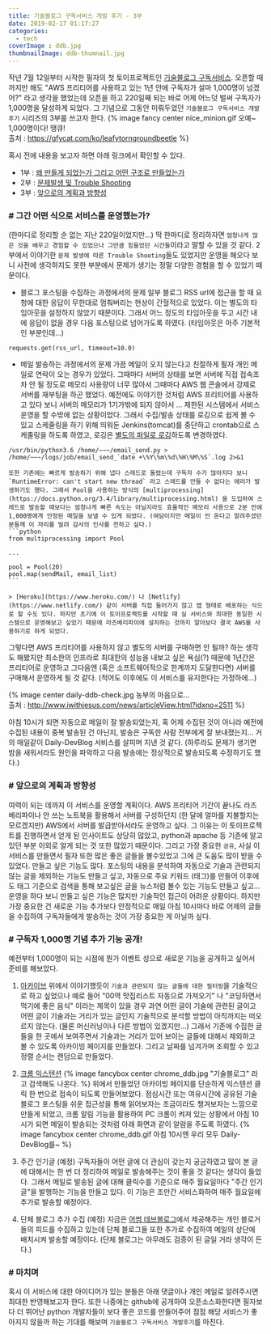 ```yaml
---
title: 기술블로그 구독서비스 개발 후기 - 3부
date: 2019-02-17 01:17:27
categories:
  - tech
coverImage : ddb.jpg
thumbnailImage: ddb-thumnail.jpg
---
```


작년 7월 12일부터 시작한 필자의 첫 토이프로젝트인 [기술블로그 구독서비스]("http://daily-devblog.com"). 오픈할 때까지만 해도 "AWS 프리티어를 사용하고 있는 1년 안에 구독자가 설마 1,000명이 넘겠어?" 라고 생각을 했었는데 <!-- more --> 오픈을 하고 220일째 되는 바로 어제 어느덧 벌써 구독자가 1,000명을 달성하게 되었다. 그 기념으로 그동안 미뤄두었던 `기술블로그 구독서비스 개발 후기` 시리즈의 3부를 쓰고자 한다.
{% image fancy center nice_minion.gif 오예~ 1,000명이다! 땡큐! <br>출처 : https://gfycat.com/ko/leafytorngroundbeetle %}

혹시 전에 내용을 보고자 하면 아래 링크에서 확인할 수 있다.

- 1부 : [왜 만들게 되었는가 그리고 어떤 구조로 만들었는가](https://taetaetae.github.io/2018/08/05/daily-dev-blog-1/)
- 2부 : [문제발생 및 Trouble Shooting](https://taetaetae.github.io/2018/08/09/daily-dev-blog-2/)
- 3부 : [앞으로의 계획과 방향성](https://taetaetae.github.io/2019/02/17/daily-dev-blog-3/)

### # 그간 어떤 식으로 서비스를 운영했는가?
(한마디로 정리할 순 없는 지난 220일이었지만…) 딱 한마디로 정리하자면 `엄청나게 많은 것을 배우고 경험할 수 있었으나 그만큼 힘들었던 시간들`이라고 말할 수 있을 것 같다. 	2부에서 이야기한 `문제 발생에 따른 Trouble Shooting`들도 있었지만 운영을 해오다 보니 사전에 생각하지도 못한 부분에서 문제가 생기는 정말 다양한 경험을 할 수 있었기 때문이다.
- 블로그 포스팅을 수집하는 과정에서의 문제
일부 블로그 RSS url에 접근을 할 때 요청에 대한 응답이 무한대로 멈춰버리는 현상이 간헐적으로 있었다. 이는 별도의 타임아웃을 설정하지 않았기 때문이다. 그래서 어느 정도의 타임아웃을 두고 시간 내에 응답이 없을 경우 다음 포스팅으로 넘어가도록 하였다. (타임아웃은 아주 기본적인 부분인데...)
```
requests.get(rss_url, timeout=10.0)
```

- 메일 발송하는 과정에서의 문제
가끔 메일이 오지 않는다고 친절하게 필자 개인 메일로 연락이 오는 경우가 있었다. 그때마다 서버의 상태를 보면 서버에 직접 접속조차 안 될 정도로 메모리 사용량이 너무 많아서 그때마다 AWS 웹 콘솔에서 강제로 서버를 재부팅을 하곤 했었다. 예전에도 이야기한 것처럼 AWS 프리티어를 사용하고 있다 보니 서버의 메모리가 1기가밖에 되지 않아서 ... 제한된 시스템에서 서비스 운영을 할 수밖에 없는 상황이었다.
그래서 수집/발송 상태를 로깅으로 쉽게 볼 수 있고 스케줄링을 하기 위해 띄워둔 Jenkins(tomcat)를 중단하고 crontab으로 스케줄링을 하도록 하였고, 로깅은 [별도의 파일로 로깅](https://stackoverflow.com/questions/4811738/how-to-log-cron-jobs)하도록 변경하였다. 
```
/usr/bin/python3.6 /home/~~~/email_send.py > /home/~~~/logs/job/email_send_`date +\%Y\%m\%d\%H\%M\%S`.log 2>&1
```
    또한 기존에는 빠르게 발송하기 위해 냅다 스레드로 돌렸는데 구독자 수가 많아지다 보니 `RuntimeError: can't start new thread` 라고 스레드를 만들 수 없다는 에러가 발생하기도 했다. 그래서 Pool을 사용하는 방식의 [multiprocessing](https://docs.python.org/3.4/library/multiprocessing.html) 을 도입하여 스레드로 발송할 때보다는 엄청나게 빠른 속도는 아닐지라도 효율적인 메모리 사용으로 2분 안에 1,000명에게 안정된 메일을 보낼 수 있게 되었다. (여담이지만 메일이 안 온다고 알려주셨던 분들께 이 자리를 빌려 감사의 인사를 전하고 싶다.)
    ```python
    from multiprocessing import Pool

    ...

    pool = Pool(20)
    pool.map(sendMail, email_list)
    ```    

    > [Heroku](https://www.heroku.com/) 나 [Netlify](https://www.netlify.com/) 같이 서버를 직접 들어가지 않고 앱 형태로 배포하는 식으로 할 수도 있다. 하지만 초기에 이 토이프로젝트를 시작할 때 실 서비스와 최대한 동일한 시스템으로 운영해보고 싶었기 때문에 라즈베리파이에 설치하는 것까지 알아보다 결국 AWS를 사용하기로 하게 되었다.
그렇다면 AWS 프리티어를 사용하지 않고 별도의 서버를 구매하면 안 될까? 하는 생각도 해봤지만 최소한의 인프라로 최대한의 성능을 내보고 싶은 욕심(?) 때문에 1년간은 프리티어로 운영하고 그다음엔 (혹은 소프트웨어적으로 한계까지 도달한다면) 서버를 구매해서 운영하게 될 것 같다. (적어도 이후에도 이 서비스를 유지한다는 가정하에...)

{% image center daily-ddb-check.jpg 농부의 마음으로... <br>출처 : http://www.iwithjesus.com/news/articleView.html?idxno=2511 %}

아침 10시가 되면 자동으로 메일이 잘 발송되었는지, 혹 어제 수집된 것이 아니라 예전에 수집된 내용이 중복 발송된 건 아닌지, 발송은 구독한 사람 전부에게 잘 보내졌는지... 거의 매일같이 Daily-DevBlog 서비스를 살피며 지낸 것 같다. (하루라도 문제가 생기면 밤을 새워서라도 원인을 파악하고 다음 발송에는 정상적으로 발송되도록 수정하기도 했다.)


### # 앞으로의 계획과 방향성
여력이 되는 데까지 이 서비스를 운영할 계획이다. AWS 프리티어 기간이 끝나도 라즈베리파이나 안 쓰는 노트북을 활용해서 서버를 구성하던지 (한 달에 얼마를 지불할지는 모르겠지만) AWS에서 서버를 발급받아서라도 운영하고 싶다. 그 이유는 이 토이프로젝트를 진행하면서 얻게 된 인사이트도 상당히 많았고, python과 apache 등 기존에 알고 있던 부분 이외로 알게 되는 것 또한 많았기 때문이다. 그리고 가장 중요한 `공유`, 사실 이 서비스를 만들면서 필자 또한 많은 좋은 글들을 볼수있었고 그에 큰 도움도 많이 받을 수 있었다.
만들고 싶은 기능도 많다. 포스팅의 내용을 분석하여 자동으로 기술과 관련되지 않는 글을 제외하는 기능도 만들고 싶고, 자동으로 주요 키워드 (태그)를 만들어 이후에도 태그 기준으로 검색을 통해 보고싶은 글을 뉴스처럼 볼수 있는 기능도 만들고 싶고... 운영을 하다 보니 만들고 싶은 기능은 많지만 기술적인 접근이 어려운 상황이다.
하지만 가장 중요한 건 새로운 기능 추가보다 안정적으로 매일 아침 10시마다 바로 어제의 글들을 수집하여 구독자들에게 발송하는 것이 가장 중요한 게 아닐까 싶다.


### # 구독자 1,000명 기념 추가 기능 공개!
예전부터 1,000명이 되는 시점에 뭔가 이벤트 성으로 새로운 기능을 공개하고 싶어서 준비를 해보았다.
1. [아카이브](http://daily-devblog.com/log/view)
위에서 이야기했듯이 `기술과 관련되지 않는 글들에 대한 필터링`을 기술적으로 하고 싶었으나 예로 들어 "00역 맛집리스트 자동으로 가져오기" 나 "코딩하면서 먹기에 좋은 음식" 이라는 제목이 있을 경우 과연 어떤 글이 기술에 관련된 글이고 어떤 글이 기술과는 거리가 있는 글인지 기술적으로 분석할 방법이 아직까지는 떠오르지 않는다. (물론 머신러닝이나 다른 방법이 있겠지만...) 
  그래서 기존에 수집한 글들을 한 곳에서 보여주면서 기술과는 거리가 있어 보이는 글들에 대해서 제외하고 볼 수 있도록 아카이빙 페이지를 만들었다. 그리고 날짜를 넘겨가며 조회할 수 있고 정렬 순서는 랜덤으로 만들었다. 
2. [크롬 익스텐션](https://chrome.google.com/webstore/detail/daily-dev-blog-extensions/ejaakkdnneplldikcnkbfdjahmlcaeaa?hl=ko)
  {% image fancybox center chrome_ddb.jpg "기술블로그" 라고 검색해도 나온다. %}
  위에서 만들었던 아카이빙 페이지를 단순하게 익스텐션 클릭 한 번으로 접속이 되도록 만들어보았다. 점심시간 또는 여유시간에 공유된 기술 블로그 포스팅을 쉬운 접근성을 통해 읽어보자는 조금이라도 챙겨보자는 느낌으로 만들게 되었고, 크롬 알림 기능을 활용하여 PC 크롬이 켜져 있는 상황에서 아침 10시가 되면 메일이 발송되는 것처럼 아래 화면과 같이 알람을 주도록 하였다.
  {% image fancybox center chrome_ddb.gif 아침 10시엔 우리 모두 Daily-DevBlog를~ %}

3. 주간 인기글 (예정)
구독자들이 어떤 글에 더 관심이 갖는지 궁금하였고 많이 본 글에 대해서는 한 번 더 정리하여 메일로 발송해주는 것이 좋을 것 같다는 생각이 들었다. 그래서 메일로 발송된 글에 대해 클릭수를 기준으로 매주 월요일마다 "주간 인기글"을 발행하는 기능을 만들고 있다.
이 기능은 조만간 서비스화하여 매주 월요일에 추가로 발송할 예정이다.

4. 단체 블로그 추가 수집 (예정)
지금은 [어썸 데브블로그](https://awesome-devblog.netlify.com)에서 제공해주는 개인 블로거들의 피드를 수집하고 있는데 단체 블로그들 또한 추가로 수집하여 메일의 상단에 배치시켜 발송할 예정이다. (단체 블로그는 아무래도 검증이 된 글일 거라 생각이 든다.)

### # 마치며
혹시 이 서비스에 대한 아이디어가 있는 분들은 아래 댓글이나 개인 메일로 알려주시면 최대한 반영해보고자 한다. 또한 나중에는 github에 공개하여 오픈소스화한다면 필자보다 더 뛰어난 python 개발자들이 보다 좋은 코드를 만들어주어 점점 해당 서비스가 좋아지지 않을까 하는 기대를 해보며 `기술블로그 구독서비스 개발후기`를 마친다.